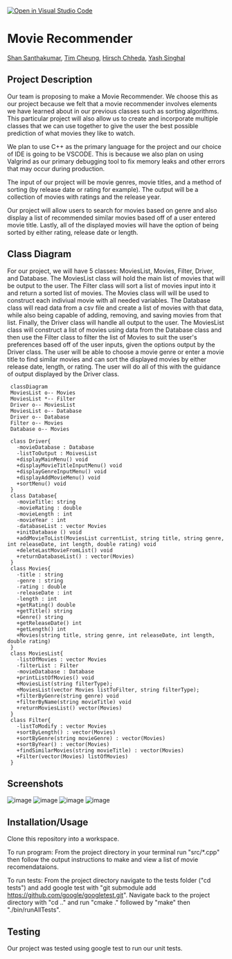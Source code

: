 [![Open in Visual Studio Code](https://classroom.github.com/assets/open-in-vscode-c66648af7eb3fe8bc4f294546bfd86ef473780cde1dea487d3c4ff354943c9ae.svg)](https://classroom.github.com/online_ide?assignment_repo_id=8879795&assignment_repo_type=AssignmentRepo)
# Movie Recommender
 
 [Shan Santhakumar](https://github.com/ssant096), [Tim Cheung](https://github.com/tcheu024), [Hirsch Chheda](https://github.com/Hirschheda), [Yash Singhal](https://github.com/ysinghal03)

## Project Description
 Our team is proposing to make a Movie Recommender. We choose this as our project because we felt that a movie recommender involves elements we have learned about in our previous classes such as sorting algorithms. This particular project will also allow us to create and incorporate multiple classes that we can use together to give the user the best possible prediction of what movies they like to watch. 
 
 We plan to use C++ as the primary language for the project and our choice of IDE is going to be VSCODE. This is because we also plan on using Valgrind as our primary debugging tool to fix memory leaks and other errors that may occur during production.

 The input of our project will be movie genres, movie titles, and a method of sorting (by release date or rating for example). The output will be a collection of movies with ratings and the release year. 

 Our project will allow users to search for movies based on genre and also display a list of recommended similar movies based off of a user entered movie title. Lastly, all of the displayed movies will have the option of being sorted by either rating, release date or length. 

## Class Diagram
 For our project, we will have 5 classes: MoviesList, Movies, Filter, Driver, and Database. The MoviesList class will hold the main list of movies that will be output to the user. The Filter class will sort a list of movies input into it and return a sorted list of movies. The Movies class will will be used to construct each indiviual movie with all needed variables. The Database class will read data from a csv file and create a list of movies with that data, while also being capable of adding, removing, and saving movies from that list. Finally, the Driver class will handle all output to the user. The MoviesList class will construct a list of movies using data from the Database class and then use the Filter class to filter the list of Movies to suit the user's preferences based off of the user inputs, given the options output by the Driver class. The user will be able to choose a movie genre or enter a movie title to find similar movies and can sort the displayed movies by either release date, length, or rating. The user will do all of this with the guidance of output displayed by the Driver class.
 
 
```mermaid
 classDiagram
 MoviesList o-- Movies
 MoviesList *-- Filter
 Driver o-- MoviesList
 MoviesList o-- Database
 Driver o-- Database
 Filter o-- Movies
 Database o-- Movies
 
 class Driver{
   -movieDatabase : Database
   -listToOutput : MoivesList
   +displayMainMenu() void
   +displayMovieTitleInputMenu() void
   +displayGenreInputMenu() void
   +displayAddMovieMenu() void
   +sortMenu() void
 }
 class Database{
   -movieTitle: string
   -movieRating : double
   -movieLength : int
   -movieYear : int
   -databaseList : vector Movies
   +initDatabase () void
   +addMovieToList(MoviesList currentList, string title, string genre, int releaseDate, int length, double rating) void
   +deleteLastMovieFromList() void
   +returnDatabaseList() : vector(Movies)
 }
 class Movies{
   -title : string
   -genre : string
   -rating : double
   -releaseDate : int
   -length : int
   +getRating() double
   +getTitle() string
   +Genre() string
   +getReleaseDate() int
   +getLength() int
   +Movies(string title, string genre, int releaseDate, int length, double rating) 
 }
 class MoviesList{
   -listOfMovies : vector Movies
   -filterList : Filter
   -movieDatabase : Database
   +printListOfMovies() void
   +MoviesList(string filterType);
   +MoviesList(vector Movies listToFilter, string filterType);
   +filterByGenre(string genre) void
   +filterByName(string movieTitle) void
   +returnMoviesList() vector(Movies)
 }
 class Filter{
   -listToModify : vector Movies
   +sortByLength() : vector(Movies)
   +sortByGenre(string movieGenre) : vector(Movies)
   +sortByYear() : vector(Movies)
   +findSimilarMovies(string movieTitle) : vector(Movies)
   +Filter(vector(Movies) listOfMovies)
 }
``` 
 
 ## Screenshots
 ![image](https://user-images.githubusercontent.com/102336530/204066457-41ec5e44-3252-4d74-9160-33b1813dd92d.png)
![image](https://user-images.githubusercontent.com/102336530/204066525-ac953fb6-3215-4318-b111-1b4a6fefaaa5.png)
![image](https://user-images.githubusercontent.com/102336530/204066659-8d8b4161-33a1-46f5-950e-82569720d901.png)
![image](https://user-images.githubusercontent.com/102336530/204066721-fa7c2880-cac2-476c-81f9-bc574abe565f.png)

 ## Installation/Usage
 
 Clone this repository into a workspace. 
 
 To run program: From the project directory in your terminal run "src/*.cpp" then follow the output instructions to make and view a list of movie recomendataions. 
 
 To run tests: From the project directory navigate to the tests folder ("cd tests") and add google test with "git submodule add https://github.com/google/googletest.git". Navigate back to the project directory with "cd .." and run "cmake ." followed by "make" then "./bin/runAllTests". 
 ## Testing

 Our project was tested using google test to run our unit tests. 
